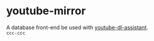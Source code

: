 <h1>youtube-mirror</h1>
A database front-end be used with <a href="https://github.com/meiyushuku/youtube-dl-assistant" target="_blank">youtube-dl-assistant</a>.
<code>
ccc-ccc
</code>
